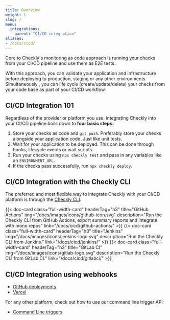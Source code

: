 ```yaml
---
title: Overview
weight: 1
slug: /
menu:
  integrations:
    parent: "CI/CD integration"
aliases:
- /docs/cicd/
---
```


Core to Checkly's monitoring as code approach is running your checks from your CI/CD pipeline and use them as E2E tests.

With this approach, you can validate your application and infrastructure before deploying to production, staging or any other environments.
Simultaneously , you can life cycle (create/update/delete) your checks from your code base as part of your CI/CD workflow.

## CI/CD Integration 101

Regardless of the provider or platform you use, integrating Checkly into your CI/CD pipeline boils down to **four basic steps**:

1. Store your checks as code and `git push`. Preferably store your checks alongside your application code. Just like unit tests.
2. Wait for your application to be deployed. This can be done through hooks, lifecycle events or wait scripts.
3. Run your checks using `npx checkly test` and pass in any variables like an `ENVIRONMENT_URL`.
4. If the checks pass successfully, run `npx checkly deploy`.


## CI/CD Integration with the Checkly CLI

The preferred and most flexible way to integrate Checkly with your CI/CD platform is through the [Checkly CLI](/docs/cli).

<div class="cards-list">
{{< doc-card
	class="full-width-card"
	headerTag="h3"
	title="GitHub Actions"
	img="/docs/images/icons/github-icon.svg"
	description="Run the Checkly CLI from GitHub Actions, export summary reports and integrate with mono repos"
	link="/docs/cicd/github-actions/"
>}}
{{< doc-card
    class="full-width-card"
    headerTag="h3"
    title="Jenkins"
    img="/docs/images/icons/jenkins-logo.svg"
    description="Run the Checkly CLI from Jenkins."
    link="/docs/cicd/jenkins/"
>}}
{{< doc-card
    class="full-width-card"
    headerTag="h3"
    title="GitLab CI"
    img="/docs/images/icons/gitlab-logo.svg"
    description="Run the Checkly CLI from GitLab CI."
    link="/docs/cicd/gitlabci/"
>}}
</div>


## CI/CD Integration using webhooks

- [GitHub deployments](/docs/cicd/github/)
- [Vercel](/docs/cicd/vercel/)

For any other platform, check out how to use our command line trigger API:

- [Command Line triggers](/docs/cicd/triggers/)
